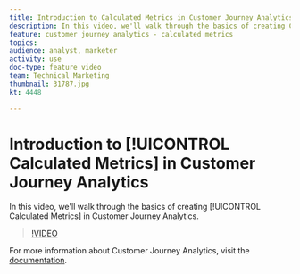 ```yaml
---
title: Introduction to Calculated Metrics in Customer Journey Analytics
description: In this video, we'll walk through the basics of creating Calculated Metrics in Adobe Customer Journey Analytics.
feature: customer journey analytics - calculated metrics
topics: 
audience: analyst, marketer
activity: use
doc-type: feature video
team: Technical Marketing
thumbnail: 31787.jpg
kt: 4448

---
```


# Introduction to [!UICONTROL Calculated Metrics] in Customer Journey Analytics

In this video, we'll walk through the basics of creating [!UICONTROL Calculated Metrics] in Customer Journey Analytics.

>[!VIDEO](https://video.tv.adobe.com/v/31787/?quality=12)

For more information about Customer Journey Analytics, visit the [documentation](https://docs.adobe.com/content/help/en/analytics-platform/using/cja-landing.html).
